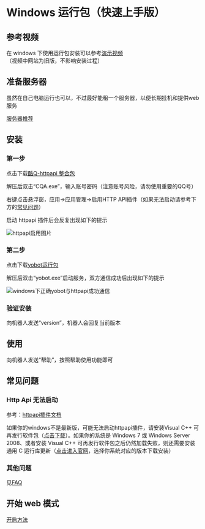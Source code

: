 # Windows 运行包（快速上手版）

## 参考视频

在 windows 下使用运行包安装可以参考[演示视频](https://x.jingzhidh.com/3/Tutorial.mp4)  
（视频中网站为旧版，不影响安装过程）

## 准备服务器

虽然在自己电脑运行也可以，不过最好能租一个服务器，以便长期挂机和提供web服务

[服务器推荐](./server.md)

## 安装

### 第一步

点击下载[酷Q-httpapi 整合包](https://x.jingzhidh.com/CoolQ_With_Httpapi.7z)

解压后双击“CQA.exe”，输入账号密码（注意账号风险，请勿使用重要的QQ号）

右键点击悬浮窗，应用→应用管理→启用HTTP API插件（如果无法启动请参考下方的[常见问题](#http-api-%E6%97%A0%E6%B3%95%E5%90%AF%E5%8A%A8)）

启动 httpapi 插件后会反复出现如下的提示

![httpapi启用图片](https://x.jingzhidh.com/img/yobot/8ba6b840bab3ac25.jpg)

### 第二步

点击下载[yobot运行包](https://yuudi.github.io/yobot/v3/download-latest.html)

解压后双击“yobot.exe”启动服务，双方通信成功后出现如下的提示

![windows下正确yobot与httpapi成功通信](https://x.jingzhidh.com/img/yobot/8179fdd1e46690b2.jpg)

### 验证安装

向机器人发送“version”，机器人会回复当前版本

## 使用

向机器人发送“帮助”，按照帮助使用功能即可

## 常见问题

### Http Api 无法启动

参考：[httpapi插件文档](https://cqhttp.cc/docs/)

如果你的windows不是最新版，可能无法启动httpapi插件，请安装Visual C++ 可再发行软件包（[点击下载](https://aka.ms/vs/16/release/vc_redist.x86.exe)）。如果你的系统是 Windows 7 或 Windows Server 2008、或者安装 Visual C++ 可再发行软件包之后仍然加载失败，则还需要安装通用 C 运行库更新（[点击进入官网](https://support.microsoft.com/zh-cn/help/3118401/update-for-universal-c-runtime-in-windows)，选择你系统对应的版本下载安装）

### 其他问题

见[FAQ](../usage/faq.md)

## 开始 web 模式

[开启方法](../usage/web-mode.md)
